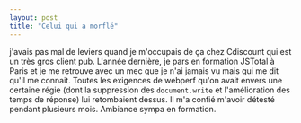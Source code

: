 ```yaml
---
layout: post
title: "Celui qui a morflé"
---
```


j'avais pas mal de leviers quand je m'occupais de ça chez Cdiscount qui est un très gros client pub. L'année dernière, je pars en formation JSTotal à Paris et je me retrouve avec un mec que je n'ai jamais vu mais qui me dit qu'il me connait. Toutes les exigences de webperf qu'on avait envers une certaine régie (dont la suppression des `document.write` et l'amélioration des temps de réponse) lui retombaient dessus. Il m'a confié m'avoir détesté pendant plusieurs mois. Ambiance sympa en formation.
